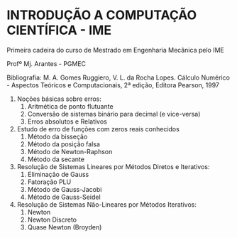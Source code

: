 # INTRODUÇÃO A COMPUTAÇÃO CIENTÍFICA - IME

Primeira cadeira do curso de Mestrado em Engenharia Mecânica pelo IME

Profº Mj. Arantes - PGMEC

Bibliografia: M. A. Gomes Ruggiero, V. L. da Rocha Lopes. Cálculo Numérico - Aspectos Teóricos e Computacionais, 2ª edição, Editora Pearson, 1997

1. Noções básicas sobre erros:
	1. Aritmética de ponto flutuante
	2. Conversão de sistemas binário para decimal (e vice-versa)
	3. Erros absolutos e Relativos
2. Estudo de erro de funções com zeros reais conhecidos
	1. Método da bisseção
	2. Método da posição falsa
	3. Método de Newton-Raphson
	4. Método da secante
3. Resolução de Sistemas Lineares por Métodos Diretos e Iterativos:
	1. Eliminação de Gauss
	2. Fatoração PLU
	3. Método de Gauss-Jacobi
	4. Método de Gauss-Seidel
4. Resolução de Sistemas Não-Lineares por Métodos Iterativos:
	1. Newton
	2. Newton Discreto
	3. Quase Newton (Broyden)
